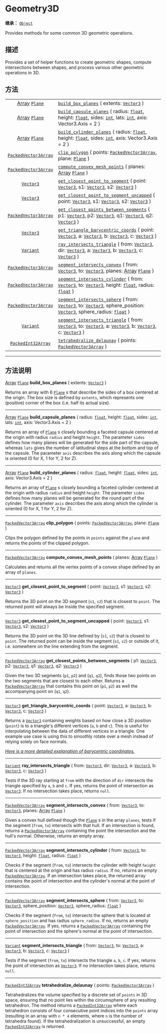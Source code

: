 <!-- ⚠ 请勿编辑本文件 ⚠ -->
<!-- 本文档使用脚本从 WeDot 引擎源码仓库生成。 -->
<!-- 生成脚本：https://github.com/WeDot-Engine/WeDot/tree/master/doc/tools/make_md.py； -->
<!-- 原文件：https://github.com/WeDot-Engine/WeDot/tree/master/doc/classes/Geometry3D.xml。 -->

<div id="_class_geometry3d"></div>

# Geometry3D

**继承：** [`Object`](class_object.md)

Provides methods for some common 3D geometric operations.

## 描述

Provides a set of helper functions to create geometric shapes, compute intersections between shapes, and process various other geometric operations in 3D.

## 方法

|||
|:-:|:--|
| [Array](class_array.md) [`Plane`](class_plane.md)   | [`build_box_planes`](class_geometry3d.md#class_geometry3d_method_build_box_planes) ( extents: [`Vector3`](class_vector3.md) )                                                                                                                                                             |
| [Array](class_array.md) [`Plane`](class_plane.md)   | [`build_capsule_planes`](class_geometry3d.md#class_geometry3d_method_build_capsule_planes) ( radius: [`float`](class_float.md), height: [`float`](class_float.md), sides: [`int`](class_int.md), lats: [`int`](class_int.md), axis: Vector3.Axis = 2 )                                    |
| [Array](class_array.md) [`Plane`](class_plane.md)   | [`build_cylinder_planes`](class_geometry3d.md#class_geometry3d_method_build_cylinder_planes) ( radius: [`float`](class_float.md), height: [`float`](class_float.md), sides: [`int`](class_int.md), axis: Vector3.Axis = 2 )                                                               |
| [`PackedVector3Array`](class_packedvector3array.md) | [`clip_polygon`](class_geometry3d.md#class_geometry3d_method_clip_polygon) ( points: [`PackedVector3Array`](class_packedvector3array.md), plane: [`Plane`](class_plane.md) )                                                                                                              |
| [`PackedVector3Array`](class_packedvector3array.md) | [`compute_convex_mesh_points`](class_geometry3d.md#class_geometry3d_method_compute_convex_mesh_points) ( planes: [Array](class_array.md) [`Plane`](class_plane.md) )                                                                                                                      |
| [`Vector3`](class_vector3.md)                       | [`get_closest_point_to_segment`](class_geometry3d.md#class_geometry3d_method_get_closest_point_to_segment) ( point: [`Vector3`](class_vector3.md), s1: [`Vector3`](class_vector3.md), s2: [`Vector3`](class_vector3.md) )                                                                 |
| [`Vector3`](class_vector3.md)                       | [`get_closest_point_to_segment_uncapped`](class_geometry3d.md#class_geometry3d_method_get_closest_point_to_segment_uncapped) ( point: [`Vector3`](class_vector3.md), s1: [`Vector3`](class_vector3.md), s2: [`Vector3`](class_vector3.md) )                                               |
| [`PackedVector3Array`](class_packedvector3array.md) | [`get_closest_points_between_segments`](class_geometry3d.md#class_geometry3d_method_get_closest_points_between_segments) ( p1: [`Vector3`](class_vector3.md), p2: [`Vector3`](class_vector3.md), q1: [`Vector3`](class_vector3.md), q2: [`Vector3`](class_vector3.md) )                   |
| [`Vector3`](class_vector3.md)                       | [`get_triangle_barycentric_coords`](class_geometry3d.md#class_geometry3d_method_get_triangle_barycentric_coords) ( point: [`Vector3`](class_vector3.md), a: [`Vector3`](class_vector3.md), b: [`Vector3`](class_vector3.md), c: [`Vector3`](class_vector3.md) )                           |
| [`Variant`](class_variant.md)                       | [`ray_intersects_triangle`](class_geometry3d.md#class_geometry3d_method_ray_intersects_triangle) ( from: [`Vector3`](class_vector3.md), dir: [`Vector3`](class_vector3.md), a: [`Vector3`](class_vector3.md), b: [`Vector3`](class_vector3.md), c: [`Vector3`](class_vector3.md) )        |
| [`PackedVector3Array`](class_packedvector3array.md) | [`segment_intersects_convex`](class_geometry3d.md#class_geometry3d_method_segment_intersects_convex) ( from: [`Vector3`](class_vector3.md), to: [`Vector3`](class_vector3.md), planes: [Array](class_array.md) [`Plane`](class_plane.md) )                                                |
| [`PackedVector3Array`](class_packedvector3array.md) | [`segment_intersects_cylinder`](class_geometry3d.md#class_geometry3d_method_segment_intersects_cylinder) ( from: [`Vector3`](class_vector3.md), to: [`Vector3`](class_vector3.md), height: [`float`](class_float.md), radius: [`float`](class_float.md) )                                 |
| [`PackedVector3Array`](class_packedvector3array.md) | [`segment_intersects_sphere`](class_geometry3d.md#class_geometry3d_method_segment_intersects_sphere) ( from: [`Vector3`](class_vector3.md), to: [`Vector3`](class_vector3.md), sphere_position: [`Vector3`](class_vector3.md), sphere_radius: [`float`](class_float.md) )                 |
| [`Variant`](class_variant.md)                       | [`segment_intersects_triangle`](class_geometry3d.md#class_geometry3d_method_segment_intersects_triangle) ( from: [`Vector3`](class_vector3.md), to: [`Vector3`](class_vector3.md), a: [`Vector3`](class_vector3.md), b: [`Vector3`](class_vector3.md), c: [`Vector3`](class_vector3.md) ) |
| [`PackedInt32Array`](class_packedint32array.md)     | [`tetrahedralize_delaunay`](class_geometry3d.md#class_geometry3d_method_tetrahedralize_delaunay) ( points: [`PackedVector3Array`](class_packedvector3array.md) )                                                                                                                          |

<!-- rst-class:: classref-section-separator -->

---

## 方法说明

<div id="_class_geometry3d_method_build_box_planes"></div>

[Array](class_array.md) [`Plane`](class_plane.md) **build_box_planes** ( extents: [`Vector3`](class_vector3.md) )<div id="class_geometry3d_method_build_box_planes"></div>

Returns an array with 6 [`Plane`](class_plane.md) s that describe the sides of a box centered at the origin. The box size is defined by `extents`, which represents one (positive) corner of the box (i.e. half its actual size).

<!-- rst-class:: classref-item-separator -->

---

<div id="_class_geometry3d_method_build_capsule_planes"></div>

[Array](class_array.md) [`Plane`](class_plane.md) **build_capsule_planes** ( radius: [`float`](class_float.md), height: [`float`](class_float.md), sides: [`int`](class_int.md), lats: [`int`](class_int.md), axis: Vector3.Axis = 2 )<div id="class_geometry3d_method_build_capsule_planes"></div>

Returns an array of [`Plane`](class_plane.md) s closely bounding a faceted capsule centered at the origin with radius `radius` and height `height`. The parameter `sides` defines how many planes will be generated for the side part of the capsule, whereas `lats` gives the number of latitudinal steps at the bottom and top of the capsule. The parameter `axis` describes the axis along which the capsule is oriented (0 for X, 1 for Y, 2 for Z).

<!-- rst-class:: classref-item-separator -->

---

<div id="_class_geometry3d_method_build_cylinder_planes"></div>

[Array](class_array.md) [`Plane`](class_plane.md) **build_cylinder_planes** ( radius: [`float`](class_float.md), height: [`float`](class_float.md), sides: [`int`](class_int.md), axis: Vector3.Axis = 2 )<div id="class_geometry3d_method_build_cylinder_planes"></div>

Returns an array of [`Plane`](class_plane.md) s closely bounding a faceted cylinder centered at the origin with radius `radius` and height `height`. The parameter `sides` defines how many planes will be generated for the round part of the cylinder. The parameter `axis` describes the axis along which the cylinder is oriented (0 for X, 1 for Y, 2 for Z).

<!-- rst-class:: classref-item-separator -->

---

<div id="_class_geometry3d_method_clip_polygon"></div>

[`PackedVector3Array`](class_packedvector3array.md) **clip_polygon** ( points: [`PackedVector3Array`](class_packedvector3array.md), plane: [`Plane`](class_plane.md) )<div id="class_geometry3d_method_clip_polygon"></div>

Clips the polygon defined by the points in `points` against the `plane` and returns the points of the clipped polygon.

<!-- rst-class:: classref-item-separator -->

---

<div id="_class_geometry3d_method_compute_convex_mesh_points"></div>

[`PackedVector3Array`](class_packedvector3array.md) **compute_convex_mesh_points** ( planes: [Array](class_array.md) [`Plane`](class_plane.md) )<div id="class_geometry3d_method_compute_convex_mesh_points"></div>

Calculates and returns all the vertex points of a convex shape defined by an array of `planes`.

<!-- rst-class:: classref-item-separator -->

---

<div id="_class_geometry3d_method_get_closest_point_to_segment"></div>

[`Vector3`](class_vector3.md) **get_closest_point_to_segment** ( point: [`Vector3`](class_vector3.md), s1: [`Vector3`](class_vector3.md), s2: [`Vector3`](class_vector3.md) )<div id="class_geometry3d_method_get_closest_point_to_segment"></div>

Returns the 3D point on the 3D segment (`s1`, `s2`) that is closest to `point`. The returned point will always be inside the specified segment.

<!-- rst-class:: classref-item-separator -->

---

<div id="_class_geometry3d_method_get_closest_point_to_segment_uncapped"></div>

[`Vector3`](class_vector3.md) **get_closest_point_to_segment_uncapped** ( point: [`Vector3`](class_vector3.md), s1: [`Vector3`](class_vector3.md), s2: [`Vector3`](class_vector3.md) )<div id="class_geometry3d_method_get_closest_point_to_segment_uncapped"></div>

Returns the 3D point on the 3D line defined by (`s1`, `s2`) that is closest to `point`. The returned point can be inside the segment (`s1`, `s2`) or outside of it, i.e. somewhere on the line extending from the segment.

<!-- rst-class:: classref-item-separator -->

---

<div id="_class_geometry3d_method_get_closest_points_between_segments"></div>

[`PackedVector3Array`](class_packedvector3array.md) **get_closest_points_between_segments** ( p1: [`Vector3`](class_vector3.md), p2: [`Vector3`](class_vector3.md), q1: [`Vector3`](class_vector3.md), q2: [`Vector3`](class_vector3.md) )<div id="class_geometry3d_method_get_closest_points_between_segments"></div>

Given the two 3D segments (`p1`, `p2`) and (`q1`, `q2`), finds those two points on the two segments that are closest to each other. Returns a [`PackedVector3Array`](class_packedvector3array.md) that contains this point on (`p1`, `p2`) as well the accompanying point on (`q1`, `q2`).

<!-- rst-class:: classref-item-separator -->

---

<div id="_class_geometry3d_method_get_triangle_barycentric_coords"></div>

[`Vector3`](class_vector3.md) **get_triangle_barycentric_coords** ( point: [`Vector3`](class_vector3.md), a: [`Vector3`](class_vector3.md), b: [`Vector3`](class_vector3.md), c: [`Vector3`](class_vector3.md) )<div id="class_geometry3d_method_get_triangle_barycentric_coords"></div>

Returns a [`Vector3`](class_vector3.md) containing weights based on how close a 3D position (`point`) is to a triangle's different vertices (`a`, `b` and `c`). This is useful for interpolating between the data of different vertices in a triangle. One example use case is using this to smoothly rotate over a mesh instead of relying solely on face normals.

 [*Here is a more detailed explanation of barycentric coordinates.*](https://en.wikipedia.org/wiki/Barycentric_coordinate_system)

<!-- rst-class:: classref-item-separator -->

---

<div id="_class_geometry3d_method_ray_intersects_triangle"></div>

[`Variant`](class_variant.md) **ray_intersects_triangle** ( from: [`Vector3`](class_vector3.md), dir: [`Vector3`](class_vector3.md), a: [`Vector3`](class_vector3.md), b: [`Vector3`](class_vector3.md), c: [`Vector3`](class_vector3.md) )<div id="class_geometry3d_method_ray_intersects_triangle"></div>

Tests if the 3D ray starting at `from` with the direction of `dir` intersects the triangle specified by `a`, `b` and `c`. If yes, returns the point of intersection as [`Vector3`](class_vector3.md). If no intersection takes place, returns `null`.

<!-- rst-class:: classref-item-separator -->

---

<div id="_class_geometry3d_method_segment_intersects_convex"></div>

[`PackedVector3Array`](class_packedvector3array.md) **segment_intersects_convex** ( from: [`Vector3`](class_vector3.md), to: [`Vector3`](class_vector3.md), planes: [Array](class_array.md) [`Plane`](class_plane.md) )<div id="class_geometry3d_method_segment_intersects_convex"></div>

Given a convex hull defined though the [`Plane`](class_plane.md) s in the array `planes`, tests if the segment (`from`, `to`) intersects with that hull. If an intersection is found, returns a [`PackedVector3Array`](class_packedvector3array.md) containing the point the intersection and the hull's normal. Otherwise, returns an empty array.

<!-- rst-class:: classref-item-separator -->

---

<div id="_class_geometry3d_method_segment_intersects_cylinder"></div>

[`PackedVector3Array`](class_packedvector3array.md) **segment_intersects_cylinder** ( from: [`Vector3`](class_vector3.md), to: [`Vector3`](class_vector3.md), height: [`float`](class_float.md), radius: [`float`](class_float.md) )<div id="class_geometry3d_method_segment_intersects_cylinder"></div>

Checks if the segment (`from`, `to`) intersects the cylinder with height `height` that is centered at the origin and has radius `radius`. If no, returns an empty [`PackedVector3Array`](class_packedvector3array.md). If an intersection takes place, the returned array contains the point of intersection and the cylinder's normal at the point of intersection.

<!-- rst-class:: classref-item-separator -->

---

<div id="_class_geometry3d_method_segment_intersects_sphere"></div>

[`PackedVector3Array`](class_packedvector3array.md) **segment_intersects_sphere** ( from: [`Vector3`](class_vector3.md), to: [`Vector3`](class_vector3.md), sphere_position: [`Vector3`](class_vector3.md), sphere_radius: [`float`](class_float.md) )<div id="class_geometry3d_method_segment_intersects_sphere"></div>

Checks if the segment (`from`, `to`) intersects the sphere that is located at `sphere_position` and has radius `sphere_radius`. If no, returns an empty [`PackedVector3Array`](class_packedvector3array.md). If yes, returns a [`PackedVector3Array`](class_packedvector3array.md) containing the point of intersection and the sphere's normal at the point of intersection.

<!-- rst-class:: classref-item-separator -->

---

<div id="_class_geometry3d_method_segment_intersects_triangle"></div>

[`Variant`](class_variant.md) **segment_intersects_triangle** ( from: [`Vector3`](class_vector3.md), to: [`Vector3`](class_vector3.md), a: [`Vector3`](class_vector3.md), b: [`Vector3`](class_vector3.md), c: [`Vector3`](class_vector3.md) )<div id="class_geometry3d_method_segment_intersects_triangle"></div>

Tests if the segment (`from`, `to`) intersects the triangle `a`, `b`, `c`. If yes, returns the point of intersection as [`Vector3`](class_vector3.md). If no intersection takes place, returns `null`.

<!-- rst-class:: classref-item-separator -->

---

<div id="_class_geometry3d_method_tetrahedralize_delaunay"></div>

[`PackedInt32Array`](class_packedint32array.md) **tetrahedralize_delaunay** ( points: [`PackedVector3Array`](class_packedvector3array.md) )<div id="class_geometry3d_method_tetrahedralize_delaunay"></div>

Tetrahedralizes the volume specified by a discrete set of `points` in 3D space, ensuring that no point lies within the circumsphere of any resulting tetrahedron. The method returns a [`PackedInt32Array`](class_packedint32array.md) where each tetrahedron consists of four consecutive point indices into the `points` array (resulting in an array with `n * 4` elements, where `n` is the number of tetrahedra found). If the tetrahedralization is unsuccessful, an empty [`PackedInt32Array`](class_packedint32array.md) is returned.

[^virtual]: 本方法通常需要用户覆盖才能生效。
[^const]: 本方法无副作用，不会修改该实例的任何成员变量。
[^vararg]: 本方法除了能接受在此处描述的参数外，还能够继续接受任意数量的参数。
[^constructor]: 本方法用于构造某个类型。
[^static]: 调用本方法无需实例，可直接使用类名进行调用。
[^operator]: 本方法描述的是使用本类型作为左操作数的有效运算符。
[^bitfield]: 这个值是由下列位标志构成位掩码的整数。
[^void]: 无返回值。
